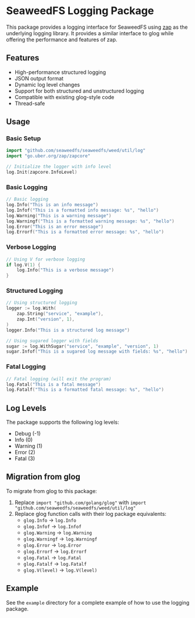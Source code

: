 # SeaweedFS Logging Package

This package provides a logging interface for SeaweedFS using [zap](https://github.com/uber-go/zap) as the underlying logging library. It provides a similar interface to glog while offering the performance and features of zap.

## Features

- High-performance structured logging
- JSON output format
- Dynamic log level changes
- Support for both structured and unstructured logging
- Compatible with existing glog-style code
- Thread-safe

## Usage

### Basic Setup

```go
import "github.com/seaweedfs/seaweedfs/weed/util/log"
import "go.uber.org/zap/zapcore"

// Initialize the logger with info level
log.Init(zapcore.InfoLevel)
```

### Basic Logging

```go
// Basic logging
log.Info("This is an info message")
log.Infof("This is a formatted info message: %s", "hello")
log.Warning("This is a warning message")
log.Warningf("This is a formatted warning message: %s", "hello")
log.Error("This is an error message")
log.Errorf("This is a formatted error message: %s", "hello")
```

### Verbose Logging

```go
// Using V for verbose logging
if log.V(1) {
    log.Info("This is a verbose message")
}
```

### Structured Logging

```go
// Using structured logging
logger := log.With(
    zap.String("service", "example"),
    zap.Int("version", 1),
)
logger.Info("This is a structured log message")

// Using sugared logger with fields
sugar := log.WithSugar("service", "example", "version", 1)
sugar.Infof("This is a sugared log message with fields: %s", "hello")
```

### Fatal Logging

```go
// Fatal logging (will exit the program)
log.Fatal("This is a fatal message")
log.Fatalf("This is a formatted fatal message: %s", "hello")
```

## Log Levels

The package supports the following log levels:

- Debug (-1)
- Info (0)
- Warning (1)
- Error (2)
- Fatal (3)

## Migration from glog

To migrate from glog to this package:

1. Replace `import "github.com/golang/glog"` with `import "github.com/seaweedfs/seaweedfs/weed/util/log"`
2. Replace glog function calls with their log package equivalents:
   - `glog.Info` -> `log.Info`
   - `glog.Infof` -> `log.Infof`
   - `glog.Warning` -> `log.Warning`
   - `glog.Warningf` -> `log.Warningf`
   - `glog.Error` -> `log.Error`
   - `glog.Errorf` -> `log.Errorf`
   - `glog.Fatal` -> `log.Fatal`
   - `glog.Fatalf` -> `log.Fatalf`
   - `glog.V(level)` -> `log.V(level)`

## Example

See the `example` directory for a complete example of how to use the logging package. 